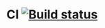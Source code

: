# CI [![Build status](https://ci.appveyor.com/api/projects/status/buh5bgpa6k5pcncq/branch/main?svg=true)](https://ci.appveyor.com/project/jborisovna/aqa-bdd/branch/main)
